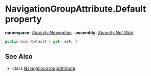 # NavigationGroupAttribute.Default property
**namespace:** *[Serenity.Navigation](../../README.md#serenity.navigation-namespace)*   **assembly**: *[Serenity.Net.Web](../../README.md)*

```csharp
public bool Default { get; set; }
```

## See Also

* class [NavigationGroupAttribute](../NavigationGroupAttribute.md)